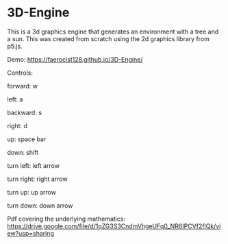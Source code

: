 # 3D-Engine
This is a 3d graphics engine that generates an environment with a tree and a sun. This was created from scratch using the 2d graphics library from p5.js.

Demo: https://faerocist128.github.io/3D-Engine/

Controls:

  forward: w
  
  left: a
  
  backward: s
  
  right: d
  
  up: space bar
  
  down: shift

  turn left: left arrow
  
  turn right: right arrow
  
  turn up: up arrow
  
  turn down: down arrow
  
  
Pdf covering the underlying mathematics: https://drive.google.com/file/d/1qZG3S3CndmVhgeUFq0_NR6IPCVf2flQk/view?usp=sharing
